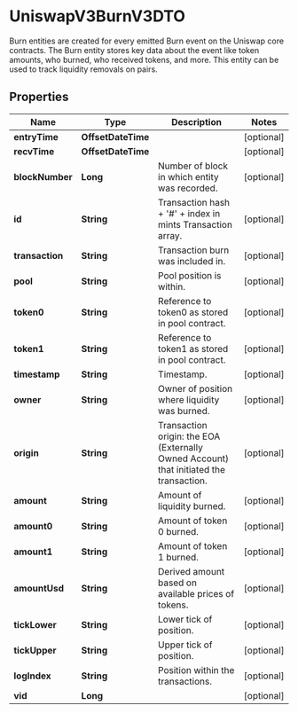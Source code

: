 

# UniswapV3BurnV3DTO

Burn entities are created for every emitted Burn event on the Uniswap core contracts. The Burn entity stores key data about the event like token amounts, who burned, who received tokens, and more. This entity can be used to track liquidity removals on pairs.

## Properties

Name | Type | Description | Notes
------------ | ------------- | ------------- | -------------
**entryTime** | **OffsetDateTime** |  |  [optional]
**recvTime** | **OffsetDateTime** |  |  [optional]
**blockNumber** | **Long** | Number of block in which entity was recorded. |  [optional]
**id** | **String** | Transaction hash + &#39;#&#39; + index in mints Transaction array. |  [optional]
**transaction** | **String** | Transaction burn was included in. |  [optional]
**pool** | **String** | Pool position is within. |  [optional]
**token0** | **String** | Reference to token0 as stored in pool contract. |  [optional]
**token1** | **String** | Reference to token1 as stored in pool contract. |  [optional]
**timestamp** | **String** | Timestamp. |  [optional]
**owner** | **String** | Owner of position where liquidity was burned. |  [optional]
**origin** | **String** | Transaction origin: the EOA (Externally Owned Account) that initiated the transaction. |  [optional]
**amount** | **String** | Amount of liquidity burned. |  [optional]
**amount0** | **String** | Amount of token 0 burned. |  [optional]
**amount1** | **String** | Amount of token 1 burned. |  [optional]
**amountUsd** | **String** | Derived amount based on available prices of tokens. |  [optional]
**tickLower** | **String** | Lower tick of position. |  [optional]
**tickUpper** | **String** | Upper tick of position. |  [optional]
**logIndex** | **String** | Position within the transactions. |  [optional]
**vid** | **Long** |  |  [optional]



